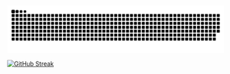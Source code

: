 <picture>
  <source
    media="(prefers-color-scheme: dark)"
    srcset="https://github.com/ngocnghia81/ngocnghia81/blob/output/github-contribution-grid-snake-dark.svg"
  />
  <source
    media="(prefers-color-scheme: light)"
    srcset="https://github.com/ngocnghia81/ngocnghia81/blob/output/github-contribution-grid-snake.svg"
  />
  <img
    alt="github contribution grid snake animation"
    src="https://github.com/ngocnghia81/ngocnghia81/blob/output/github-contribution-grid-snake-dark.svg"
  />
</picture>

  
<a href="https://git.io/streak-stats"><img src="https://github-readme-streak-stats.herokuapp.com?user=ngocnghia81&theme=one-dark-pro&mode=weekly&card_width=480" alt="GitHub Streak" /></a>
